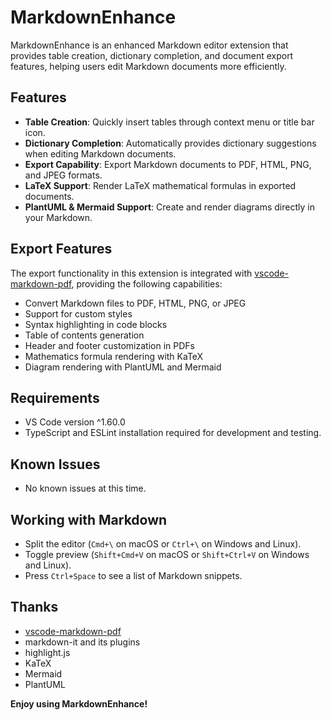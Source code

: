 # MarkdownEnhance

MarkdownEnhance is an enhanced Markdown editor extension that provides table creation, dictionary completion, and document export features, helping users edit Markdown documents more efficiently.

## Features

- **Table Creation**: Quickly insert tables through context menu or title bar icon.
- **Dictionary Completion**: Automatically provides dictionary suggestions when editing Markdown documents.
- **Export Capability**: Export Markdown documents to PDF, HTML, PNG, and JPEG formats.
- **LaTeX Support**: Render LaTeX mathematical formulas in exported documents.
- **PlantUML & Mermaid Support**: Create and render diagrams directly in your Markdown.

## Export Features

The export functionality in this extension is integrated with [vscode-markdown-pdf](https://github.com/yzane/vscode-markdown-pdf), providing the following capabilities:

- Convert Markdown files to PDF, HTML, PNG, or JPEG
- Support for custom styles
- Syntax highlighting in code blocks
- Table of contents generation
- Header and footer customization in PDFs
- Mathematics formula rendering with KaTeX
- Diagram rendering with PlantUML and Mermaid

## Requirements

- VS Code version ^1.60.0
- TypeScript and ESLint installation required for development and testing.

## Known Issues

- No known issues at this time.

## Working with Markdown

- Split the editor (`Cmd+\` on macOS or `Ctrl+\` on Windows and Linux).
- Toggle preview (`Shift+Cmd+V` on macOS or `Shift+Ctrl+V` on Windows and Linux).
- Press `Ctrl+Space` to see a list of Markdown snippets.

## Thanks

- [vscode-markdown-pdf](https://github.com/yzane/vscode-markdown-pdf)
- markdown-it and its plugins
- highlight.js
- KaTeX
- Mermaid
- PlantUML

**Enjoy using MarkdownEnhance!**
